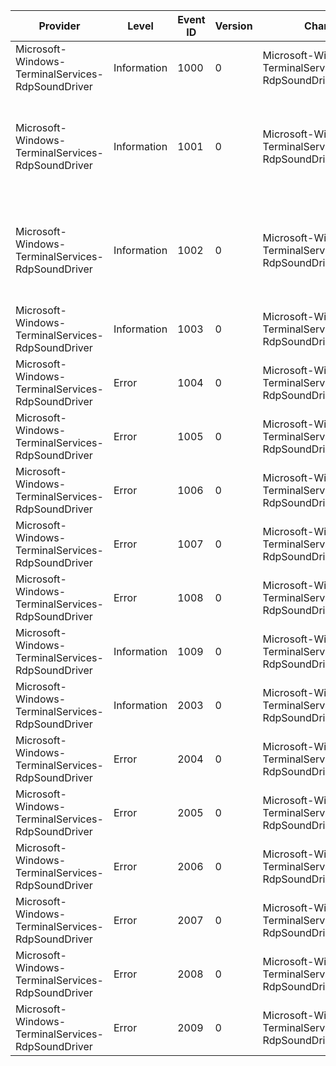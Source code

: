 Provider                                           |  Level        |  Event ID  |  Version  |  Channel                                                     |  Task             |  Opcode  |  Keyword  |  Message
---------------------------------------------------|---------------|------------|-----------|--------------------------------------------------------------|-------------------|----------|-----------|------------------------------------------------------------------------------------------------------------------------------------------------------------------------------------------------------------------------------------------------------------------------
Microsoft-Windows-TerminalServices-RdpSoundDriver  |  Information  |  1000      |  0        |  Microsoft-Windows-TerminalServices-RdpSoundDriver/Playback  |  Settings Check   |          |           |  Server version: {UInt32_1}Client version: {UInt32_2}
Microsoft-Windows-TerminalServices-RdpSoundDriver  |  Information  |  1001      |  0        |  Microsoft-Windows-TerminalServices-RdpSoundDriver/Playback  |  Stream Setup     |          |           |  Playback format:Format: {UINT16_FORMAT_TAG}Channels: {UINT16_NUM_CHANNELS}Samples per second: {UINT32_SAMPLES_PER_SECOND}Avg. Bytes per second: {UINT32_AVERAGE_BYTES_PER_SECOND}Block align: {UINT16_BLOCK_ALIGN}Bits per sample: {UINT16_BITS_PER_SAMPLE}
Microsoft-Windows-TerminalServices-RdpSoundDriver  |  Information  |  1002      |  0        |  Microsoft-Windows-TerminalServices-RdpSoundDriver/Playback  |  Settings Change  |          |           |  Playback format changed to:Format: {UINT16_FORMAT_TAG}Channels: {UINT16_NUM_CHANNELS}Samples per second: {UINT32_SAMPLES_PER_SECOND}Avg. Bytes per second: {UINT32_AVERAGE_BYTES_PER_SECOND}Block align: {UINT16_BLOCK_ALIGN}Bits per sample: {UINT16_BITS_PER_SAMPLE}
Microsoft-Windows-TerminalServices-RdpSoundDriver  |  Information  |  1003      |  0        |  Microsoft-Windows-TerminalServices-RdpSoundDriver/Playback  |  Settings Check   |          |           |  Audio playback redirection is enabled.
Microsoft-Windows-TerminalServices-RdpSoundDriver  |  Error        |  1004      |  0        |  Microsoft-Windows-TerminalServices-RdpSoundDriver/Playback  |  Settings Check   |          |           |  Audio playback redirection was disabled by the client computer.
Microsoft-Windows-TerminalServices-RdpSoundDriver  |  Error        |  1005      |  0        |  Microsoft-Windows-TerminalServices-RdpSoundDriver/Playback  |  Settings Check   |          |           |  Audio playback redirection was disabled because of a licensing issue.
Microsoft-Windows-TerminalServices-RdpSoundDriver  |  Error        |  1006      |  0        |  Microsoft-Windows-TerminalServices-RdpSoundDriver/Playback  |  Settings Check   |          |           |  Audio playback redirection was disabled by using Group Policy.
Microsoft-Windows-TerminalServices-RdpSoundDriver  |  Error        |  1007      |  0        |  Microsoft-Windows-TerminalServices-RdpSoundDriver/Playback  |  Settings Check   |          |           |  Audio playback redirection was disabled by using the Windows Registry.
Microsoft-Windows-TerminalServices-RdpSoundDriver  |  Error        |  1008      |  0        |  Microsoft-Windows-TerminalServices-RdpSoundDriver/Playback  |  Settings Check   |          |           |  Audio playback redirection was disabled by an administrator.
Microsoft-Windows-TerminalServices-RdpSoundDriver  |  Information  |  1009      |  0        |  Microsoft-Windows-TerminalServices-RdpSoundDriver/Playback  |  Settings Check   |          |           |  Audio playback redirection quality mode: {UInt32Parameter}Quality mode is a bitmask where Dynamic=0x01, Medium=0x02, and High Quality = 0x04.
Microsoft-Windows-TerminalServices-RdpSoundDriver  |  Information  |  2003      |  0        |  Microsoft-Windows-TerminalServices-RdpSoundDriver/Capture   |  Settings Check   |          |           |  Audio recording redirection is enabled.
Microsoft-Windows-TerminalServices-RdpSoundDriver  |  Error        |  2004      |  0        |  Microsoft-Windows-TerminalServices-RdpSoundDriver/Capture   |  Settings Check   |          |           |  Audio recording redirection was disabled by the client computer.
Microsoft-Windows-TerminalServices-RdpSoundDriver  |  Error        |  2005      |  0        |  Microsoft-Windows-TerminalServices-RdpSoundDriver/Capture   |  Settings Check   |          |           |  Audio recording redirection was disabled because of a licensing issue.
Microsoft-Windows-TerminalServices-RdpSoundDriver  |  Error        |  2006      |  0        |  Microsoft-Windows-TerminalServices-RdpSoundDriver/Capture   |  Settings Check   |          |           |  Audio recording redirection was disabled by using Group Policy.
Microsoft-Windows-TerminalServices-RdpSoundDriver  |  Error        |  2007      |  0        |  Microsoft-Windows-TerminalServices-RdpSoundDriver/Capture   |  Settings Check   |          |           |  Audio recording redirection was disabled by using the Windows Registry.
Microsoft-Windows-TerminalServices-RdpSoundDriver  |  Error        |  2008      |  0        |  Microsoft-Windows-TerminalServices-RdpSoundDriver/Capture   |  Settings Check   |          |           |  Audio recording redirection was disabled by an administrator.
Microsoft-Windows-TerminalServices-RdpSoundDriver  |  Error        |  2009      |  0        |  Microsoft-Windows-TerminalServices-RdpSoundDriver/Capture   |  Settings Check   |          |           |  Audio recording redirection is not available when the account is using session zero.